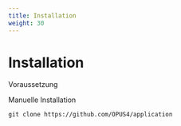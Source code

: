 ```yaml
---
title: Installation
weight: 30
---
```


# Installation

Voraussetzung

Manuelle Installation




    git clone https://github.com/OPUS4/application

